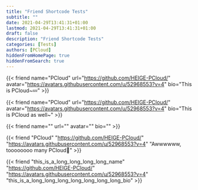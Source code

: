 ```yaml
---
title: "Friend Shortcode Tests"
subtitle: ""
date: 2021-04-29T13:41:31+01:00
lastmod: 2021-04-29T13:41:31+01:00
draft: false
description: "Friend Shortcode Tests"
categories: [Tests]
authors: [PCloud]
hiddenFromHomePage: true
hiddenFromSearch: true
---
```


<!--more-->

{{< friend name="PCloud" url="https://github.com/HEIGE-PCloud/" avatar="https://avatars.githubusercontent.com/u/52968553?v=4" bio="This is PCloud~💤" >}}

{{< friend name="PCloud" url="https://github.com/HEIGE-PCloud/" avatar="https://avatars.githubusercontent.com/u/52968553?v=4" bio="This is PCloud as well~" >}}

{{< friend name="" url="" avatar="" bio="" >}}

{{< friend "PCloud" "https://github.com/HEIGE-PCloud/" "https://avatars.githubusercontent.com/u/52968553?v=4" "Awwwwww, toooooooo many PCloud🤔" >}}

{{< friend "this_is_a_long_long_long_long_name" "https://github.com/HEIGE-PCloud/" "https://avatars.githubusercontent.com/u/52968553?v=4" "this_is_a_long_long_long_long_long_long_long_bio" >}}

